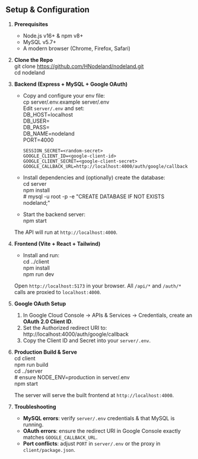 ## Setup & Configuration

1. **Prerequisites**  
   - Node.js v16+ & npm v8+  
   - MySQL v5.7+  
   - A modern browser (Chrome, Firefox, Safari)

2. **Clone the Repo**  
       git clone https://github.com/HNodeland/nodeland.git  
       cd nodeland

3. **Backend (Express + MySQL + Google OAuth)**  
   - Copy and configure your env file:  
         cp server/.env.example server/.env  
     Edit `server/.env` and set:  
         DB_HOST=localhost  
         DB_USER=<your-mysql-username>  
         DB_PASS=<your-mysql-password>  
         DB_NAME=nodeland  
         PORT=4000  
         
         SESSION_SECRET=<random-secret>  
         GOOGLE_CLIENT_ID=<google-client-id>  
         GOOGLE_CLIENT_SECRET=<google-client-secret>  
         GOOGLE_CALLBACK_URL=http://localhost:4000/auth/google/callback  

   - Install dependencies and (optionally) create the database:  
         cd server  
         npm install  
         # mysql -u root -p -e "CREATE DATABASE IF NOT EXISTS nodeland;"  

   - Start the backend server:  
         npm start  

   The API will run at `http://localhost:4000`.

4. **Frontend (Vite + React + Tailwind)**  
   - Install and run:  
         cd ../client  
         npm install  
         npm run dev  

   Open `http://localhost:5173` in your browser. All `/api/*` and `/auth/*` calls are proxied to `localhost:4000`.

5. **Google OAuth Setup**  
   1. In Google Cloud Console → APIs & Services → Credentials, create an **OAuth 2.0 Client ID**.  
   2. Set the Authorized redirect URI to:  
         http://localhost:4000/auth/google/callback  
   3. Copy the Client ID and Secret into your `server/.env`.

6. **Production Build & Serve**  
       cd client  
       npm run build  
       cd ../server  
       # ensure NODE_ENV=production in server/.env  
       npm start  

   The server will serve the built frontend at `http://localhost:4000`.

7. **Troubleshooting**  
   - **MySQL errors**: verify `server/.env` credentials & that MySQL is running.  
   - **OAuth errors**: ensure the redirect URI in Google Console exactly matches `GOOGLE_CALLBACK_URL`.  
   - **Port conflicts**: adjust `PORT` in `server/.env` or the proxy in `client/package.json`.
